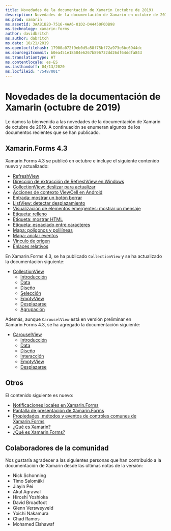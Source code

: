 ```yaml
---
title: Novedades de la documentación de Xamarin (octubre de 2019)
description: Novedades de la documentación de Xamarin en octubre de 2019.
ms.prod: xamarin
ms.assetid: 3AA81B2D-7516-4AA6-81D2-D44450F0DB98
ms.technology: xamarin-forms
author: davidbritch
ms.author: dabritch
ms.date: 10/21/2019
ms.openlocfilehash: 17900a072f9eb0d5a58f75bf72a973e6bc6944dc
ms.sourcegitcommit: b0ea451e18504e6267b896732dd26df64ddfa843
ms.translationtype: HT
ms.contentlocale: es-ES
ms.lasthandoff: 04/13/2020
ms.locfileid: "75487001"
---
```

# <a name="xamarin-docs-whats-new-october-2019"></a>Novedades de la documentación de Xamarin (octubre de 2019)

Le damos la bienvenida a las novedades de la documentación de Xamarin de octubre de 2019. A continuación se enumeran algunos de los documentos recientes que se han publicado.

## <a name="xamarinforms-43"></a>Xamarin.Forms 4.3

Xamarin.Forms 4.3 se publicó en octubre e incluye el siguiente contenido nuevo y actualizado:

- [RefreshView](~/xamarin-forms/user-interface/refreshview.md)
- [Dirección de extracción de RefreshView en Windows](~/xamarin-forms/platform/windows/refreshview-pulldirection.md)
- [CollectionView: deslizar para actualizar](~/xamarin-forms/user-interface/collectionview/populate-data.md#pull-to-refresh)
- [Acciones de contexto ViewCell en Android](~/xamarin-forms/platform/android/viewcell-context-actions.md)
- [Entrada: mostrar un botón borrar](~/xamarin-forms/user-interface/text/entry.md#displaying-a-clear-button)
- [ListView: detectar desplazamiento](~/xamarin-forms/user-interface/listview/interactivity.md#detect-scrolling)
- [Visualización de elementos emergentes: mostrar un mensaje](~/xamarin-forms/user-interface/pop-ups.md#display-a-prompt)
- [Etiqueta: relleno](~/xamarin-forms/user-interface/text/label.md#padding)
- [Etiqueta: mostrar HTML](~/xamarin-forms/user-interface/text/label.md#display-html)
- [Etiqueta: espaciado entre caracteres](~/xamarin-forms/user-interface/text/label.md#character-spacing)
- [Mapa: polígonos y polilíneas](~/xamarin-forms/user-interface/map/polygons.md)
- [Mapa: anclar eventos](~/xamarin-forms/user-interface/map/pins.md#interact-with-a-pin)
- [Vínculo de origen](~/xamarin-forms/internals/sourcelink.md)
- [Enlaces relativos](~/xamarin-forms/app-fundamentals/data-binding/relative-bindings.md)

En Xamarin.Forms 4.3, se ha publicado `CollectionView` y se ha actualizado la documentación siguiente:

- [CollectionView](~/xamarin-forms/user-interface/collectionview/index.md)
  - [Introducción](~/xamarin-forms/user-interface/collectionview/introduction.md)
  - [Data](~/xamarin-forms/user-interface/collectionview/populate-data.md)
  - [Diseño](~/xamarin-forms/user-interface/collectionview/layout.md)
  - [Selección](~/xamarin-forms/user-interface/collectionview/selection.md)
  - [EmptyView](~/xamarin-forms/user-interface/collectionview/emptyview.md)
  - [Desplazarse](~/xamarin-forms/user-interface/collectionview/scrolling.md)
  - [Agrupación](~/xamarin-forms/user-interface/collectionview/grouping.md)

Además, aunque `CarouselView` está en versión preliminar en Xamarin.Forms 4.3, se ha agregado la documentación siguiente:

- [CarouselView](~/xamarin-forms/user-interface/carouselview/index.md)
  - [Introducción](~/xamarin-forms/user-interface/carouselview/introduction.md)
  - [Data](~/xamarin-forms/user-interface/carouselview/populate-data.md)
  - [Diseño](~/xamarin-forms/user-interface/carouselview/layout.md)
  - [Interacción](~/xamarin-forms/user-interface/carouselview/interaction.md)
  - [EmptyView](~/xamarin-forms/user-interface/carouselview/emptyview.md)
  - [Desplazarse](~/xamarin-forms/user-interface/carouselview/scrolling.md)

## <a name="other"></a>Otros

El contenido siguiente es nuevo:

- [Notificaciones locales en Xamarin.Forms](~/xamarin-forms/app-fundamentals/local-notifications.md)
- [Pantalla de presentación de Xamarin.Forms](~/xamarin-forms/user-interface/splashscreen.md)
- [Propiedades, métodos y eventos de controles comunes de Xamarin.Forms](~/xamarin-forms/user-interface/controls/common-properties.md)
- [¿Qué es Xamarin?](~/get-started/what-is-xamarin.md)
- [¿Qué es Xamarin.Forms?](~/get-started/what-is-xamarin-forms.md)

## <a name="community-contributors"></a>Colaboradores de la comunidad

Nos gustaría agradecer a las siguientes personas que han contribuido a la documentación de Xamarin desde las últimas notas de la versión:

- Nick Schonning
- Timo Salomäki
- Jiayin Pei
- Akul Agrawal
- Hiroshi Yoshioka
- David Broadfoot
- Glenn Versweyveld
- Yoichi Nakamura
- Chad Ramos
- Mohamed Elshawaf
